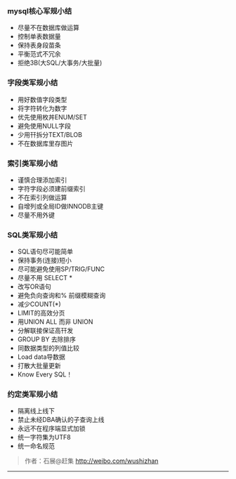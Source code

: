 
### mysql核心军规小结
* 尽量不在数据库做运算
* 控制单表数据量
* 保持表身段苗条
* 平衡范式不冗余
* 拒绝3B(大SQL/大事务/大批量)

### 字段类军规小结
* 用好数值字段类型
* 将字符转化为数字
* 优先使用枚丼ENUM/SET
* 避免使用NULL字段
* 少用幵拆分TEXT/BLOB
* 不在数据库里存图片

### 索引类军规小结
* 谨慎合理添加索引
* 字符字段必须建前缀索引
* 不在索引列做运算
* 自增列或全局ID做INNODB主键
* 尽量不用外键

### SQL类军规小结
* SQL语句尽可能简单
* 保持事务(连接)短小
* 尽可能避免使用SP/TRIG/FUNC
* 尽量不用 SELECT *
* 改写OR语句
* 避免负向查询和% 前缀模糊查询
* 减少COUNT(*)
* LIMIT的高效分页
* 用UNION ALL 而非 UNION
* 分解联接保证高幵发
* GROUP BY 去除排序
* 同数据类型的列值比较
* Load data导数据
* 打散大批量更新
* Know Every SQL！

### 约定类军规小结
* 隔离线上线下
* 禁止未经DBA确认的子查询上线
* 永远不在程序端显式加锁
* 统一字符集为UTF8
* 统一命名规范

>  作者：石展@赶集 http://weibo.com/wushizhan

----
